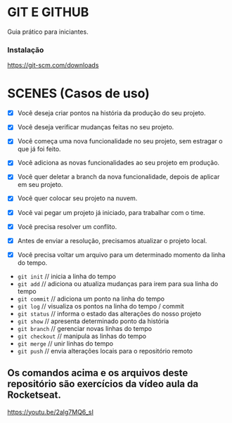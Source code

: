 # GIT E GITHUB

Guia prático para iniciantes.

### Instalação

https://git-scm.com/downloads

# SCENES (Casos de uso)

- [x] Você deseja criar pontos na história da produção do seu projeto.
- [x] Você deseja verificar mudanças feitas no seu projeto.

- [x] Você começa uma nova funcionalidade no seu projeto, sem estragar o que já foi feito.
- [x] Você adiciona as novas funcionalidades ao seu projeto em produção.
- [x] Você quer deletar a branch da nova funcionalidade, depois de aplicar em seu projeto.

- [x] Você quer colocar seu projeto na nuvem.

- [x] Você vai pegar um projeto já iniciado, para trabalhar com o time.
- [x] Você precisa resolver um conflito.
- [x] Antes de enviar a resolução, precisamos atualizar o projeto local.
- [x] Você precisa voltar um arquivo para um determinado momento da linha do tempo.


* `git init` // inicia a linha do tempo
* `git add` // adiciona ou atualiza mudanças para irem para sua linha do tempo
* `git commit` // adiciona um ponto na linha do tempo
* `git log`  // visualiza os pontos na linha do tempo / commit
* `git status` // informa o estado das alterações do nosso projeto
* `git show` // apresenta determinado ponto da história
* `git branch` // gerenciar novas linhas do tempo
* `git checkout` // manipula as linhas do tempo
* `git merge` // unir linhas do tempo
* `git push` // envia alterações locais para o repositório remoto

## Os comandos acima e os arquivos deste repositório são exercícios da vídeo aula da Rocketseat.

https://youtu.be/2alg7MQ6_sI
